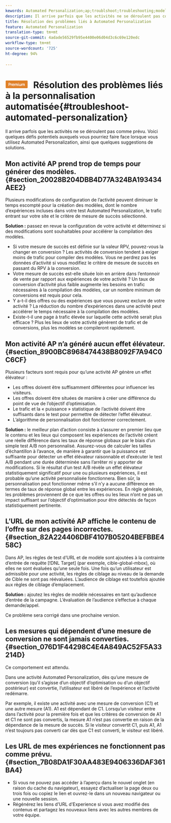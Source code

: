 ```yaml
---
kewords: Automated Personalization;ap;troublshoot;troubleshooting;model;lift
description: Il arrive parfois que les activités ne se déroulent pas comme prévu. Voici quelques défis potentiels auxquels vous pourriez faire face lorsque vous utilisez Automated Personalization, ainsi que quelques suggestions de solutions.
title: Résolution des problèmes liés à Automated Personalization
feature: Automated Personalization
translation-type: tm+mt
source-git-commit: 4adade56529fb95e4400e06d04d3c6c69e120edc
workflow-type: tm+mt
source-wordcount: '725'
ht-degree: 94%

---
```



# ![PREMIUM](/help/assets/premium.png) Résolution des problèmes liés à la personnalisation automatisée{#troubleshoot-automated-personalization}

Il arrive parfois que les activités ne se déroulent pas comme prévu. Voici quelques défis potentiels auxquels vous pourriez faire face lorsque vous utilisez Automated Personalization, ainsi que quelques suggestions de solutions.

## Mon activité AP prend trop de temps pour générer des modèles. {#section_20028B204DBB4D77A324BA193434AEE2}

Plusieurs modifications de configuration de l’activité peuvent diminuer le temps escompté pour la création des modèles, dont le nombre d’expériences incluses dans votre test Automated Personalization, le trafic entrant sur votre site et le critère de mesure de succès sélectionné.

**Solution :** passez en revue la configuration de votre activité et déterminez si des modifications sont souhaitables pour accélérer la compilation des modèles.

* Si votre mesure de succès est définie sur la valeur RPV, pouvez-vous la changer en conversion ? Les activités de conversion tendent à exiger moins de trafic pour compiler des modèles. Vous ne perdrez pas les données d’activité si vous modifiez le critère de mesure de succès en passant du RPV à la conversion.
* Votre mesure de succès est-elle située loin en arrière dans l’entonnoir de vente par rapport aux expériences de votre activité ? Un taux de conversion d’activité plus faible augmente les besoins en trafic nécessaires à la compilation des modèles, car un nombre minimum de conversions est requis pour cela.
* Y a-t-il des offres ou des expériences que vous pouvez exclure de votre activité ? La réduction du nombre d’expériences dans une activité peut accélérer le temps nécessaire à la compilation des modèles.
* Existe-t-il une page à trafic élevée sur laquelle cette activité serait plus efficace ? Plus les lieux de votre activité génèrent de trafic et de conversions, plus les modèles se compileront rapidement.

## Mon activité AP n’a généré aucun effet élévateur. {#section_8900BC8968474438B8092F7A94C0C6CF}

Plusieurs facteurs sont requis pour qu’une activité AP génère un effet élévateur :

* Les offres doivent être suffisamment différentes pour influencer les visiteurs.
* Les offres doivent être situées de manière à créer une différence du point de vue de l’objectif d’optimisation.
* Le trafic et la « puissance » statistique de l’activité doivent être suffisants dans le test pour permettre de détecter l’effet élévateur.
* L’algorithme de personnalisation doit fonctionner correctement.

**Solution :** le meilleur plan d’action consiste à s’assurer en premier lieu que le contenu et les lieux qui composent les expériences de l’activité créent une réelle différence dans les taux de réponse globaux par le biais d’un simple test A/B non personnalisé. Assurez-vous de calculer les tailles d’échantillon à l’avance, de manière à garantir que la puissance est suffisante pour détecter un effet élévateur raisonnable et d’exécuter le test A/B pendant une durée déterminée sans l’arrêter ni y apporter de modifications. Si le résultat d’un test A/B révèle un effet élévateur statistiquement significatif pour une ou plusieurs expériences, il est probable qu’une activité personnalisée fonctionnera. Bien sûr, la personnalisation peut fonctionner même s’il n’y a aucune différence en termes de taux de réponse global entre les expériences. En règle générale, les problèmes proviennent de ce que les offres ou les lieux n’ont ne pas un impact suffisant sur l’objectif d’optimisation pour être détectés de façon statistiquement pertinente.

## L’URL de mon activité AP affiche le contenu de l’offre sur des pages incorrectes.  {#section_82A224406DBF4107B05204BEFBBE458C}

Dans AP, les règles de test d’URL et de modèle sont ajoutées à la contrainte d’entrée de requête [!DNL Target] (par exemple, cible-global-mbox), où elles ne sont évaluées qu’une seule fois. Une fois qu’un utilisateur est admissible pour une activité, les règles de ciblage au niveau de la demande de Cible ne sont pas réévaluées. L’audience de ciblage est toutefois ajoutée aux règles de ciblage d’emplacement.

**Solution :** ajoutez les règles de modèle nécessaires en tant qu’audience d’entrée de la campagne. L’évaluation de l’audience s’effectue à chaque demande/appel.

Ce problème sera corrigé dans une prochaine version.

## Les mesures qui dépendent d’une mesure de conversion ne sont jamais converties.  {#section_076D1F44298C4E4A849AC52F5A33214D}

Ce comportement est attendu.

Dans une activité Automated Personalization, dès qu’une mesure de conversion (qu’il s’agisse d’un objectif d’optimisation ou d’un objectif postérieur) est convertie, l’utilisateur est libéré de l’expérience et l’activité redémarre.

Par exemple, il existe une activité avec une mesure de conversion (C1) et une autre mesure (A1). A1 est dépendant de C1. Lorsqu’un visiteur entre dans l’activité pour la première fois et que les critères de conversion de A1 et C1 ne sont pas convertis, la mesure A1 n’est pas convertie en raison de la dépendance de la mesure de succès. Si le visiteur convertit C1, puis A1, A1 n’est toujours pas converti car dès que C1 est converti, le visiteur est libéré.

## Les URL de mes expériences ne fonctionnent pas comme prévu.  {#section_7B08DA1F30AA483E9406336DAF361BA4}

* Si vous ne pouvez pas accéder à l’aperçu dans le nouvel onglet (en raison du cache du navigateur), essayez d’actualiser la page deux ou trois fois ou copiez le lien et ouvrez-le dans un nouveau navigateur ou une nouvelle session.
* Régénérez les liens d’URL d’Experience si vous avez modifié des contenus et partagez les nouveaux liens avec les autres membres de votre équipe.

